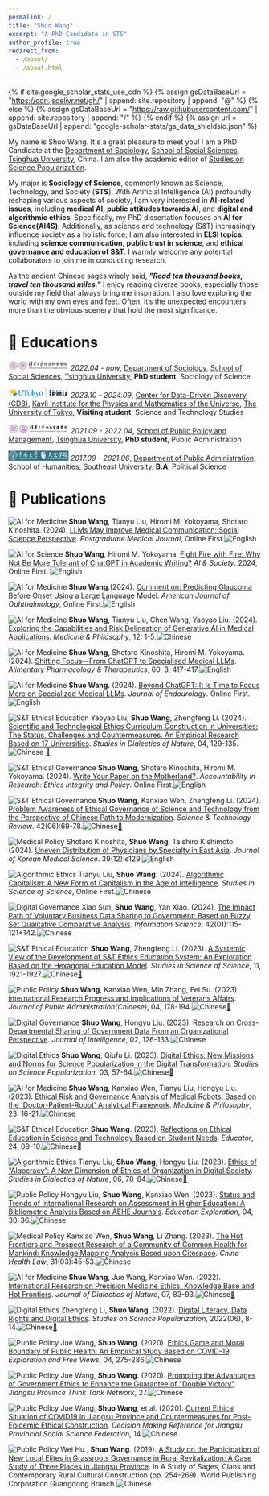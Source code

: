 ```yaml
---
permalink: /
title: "Shuo Wang"
excerpt: "A PhD Candidate in STS"
author_profile: true
redirect_from: 
  - /about/
  - /about.html
---
```


{% if site.google_scholar_stats_use_cdn %}
{% assign gsDataBaseUrl = "https://cdn.jsdelivr.net/gh/" | append: site.repository | append: "@" %}
{% else %}
{% assign gsDataBaseUrl = "https://raw.githubusercontent.com/" | append: site.repository | append: "/" %}
{% endif %}
{% assign url = gsDataBaseUrl | append: "google-scholar-stats/gs_data_shieldsio.json" %}

<span class='anchor' id='about-me'></span>

My name is Shuo Wang. It's a great pleasure to meet you! I am a PhD Candidate at the [Department of Sociology](https://www.soc.tsinghua.edu.cn/#), [School of Social Sciences](https://www.sss.tsinghua.edu.cn/), [Tsinghua University](https://www.tsinghua.edu.cn/), China. I am also the academic editor of [Studies on Science Popularization](https://kpyj.ijournals.cn/ch/index.aspx).

My major is **Sociology of Science**, commonly known as Science, Technology, and Society (**STS**). With Artificial Intelligence (AI) profoundly reshaping various aspects of society, I am very interested in **AI-related issues**, including **medical AI**, **public attitudes towards AI**, and **digital and algorithmic ethics**. Specifically, my PhD dissertation focuses on **AI for Science(AI4S)**. Additionally, as science and technology (S&T) increasingly influence society as a holistic force, I am also interested in **ELSI topics**, including **science communication**, **public trust in science**, and **ethical governance and education of S&T**. I warmly welcome any potential collaborators to join me in conducting research.

As the ancient Chinese sages wisely said, ***"Read ten thousand books, travel ten thousand miles."*** I enjoy reading diverse books, especially those outside my field that always bring me inspiration. I also love exploring the world with my own eyes and feet. Often, it’s the unexpected encounters more than the obvious scenery that hold the most significance.

<!--# 🔥 News
- *2022.02*: &nbsp;🎉🎉 Lorem ipsum dolor sit amet, consectetur adipiscing elit. Vivamus ornare aliquet ipsum, ac tempus justo dapibus sit amet. 
- *2022.02*: &nbsp;🎉🎉 Lorem ipsum dolor sit amet, consectetur adipiscing elit. Vivamus ornare aliquet ipsum, ac tempus justo dapibus sit amet. -->

# 📖 Educations
<img src="/images/sss.jpg" alt="ByteDance" width="120" height="20"/> *2022.04 - now*, [Department of Sociology](https://www.soc.tsinghua.edu.cn/#), [School of Social Sciences](https://www.sss.tsinghua.edu.cn/), [Tsinghua University](https://www.tsinghua.edu.cn/en/), **PhD student**, Sociology of Science

<img src="/images/ipmu.png" alt="ByteDance" width="120" height="20"/> *2023.10 - 2024.09*, [Center for Data-Driven Discovery (CD3)](https://cd3.ipmu.jp/), [Kavli Institute for the Physics and Mathematics of the Universe](https://www.ipmu.jp/ja), [The University of Tokyo](https://www.u-tokyo.ac.jp/en/), **Visiting student**, Science and Technology Studies

<img src="/images/sppm.png" alt="ByteDance" width="120" height="20"/> *2021.09 - 2022.04*, [School of Public Policy and Management](https://www.sppm.tsinghua.edu.cn/), [Tsinghua University](https://www.tsinghua.edu.cn/en/), **PhD student**, Public Administration

<img src="/images/hum.png" alt="ByteDance" width="120" height="20"/> *2017.09 - 2021.06*, [Department of Public Administration, School of Humanities](https://rwxy.seu.edu.cn/main.htm), [Southeast University](https://www.seu.edu.cn/english/main.htm), **B.A**, Political Science

# 📝 Publications 
![AI for Medicine](https://img.shields.io/badge/AI%20for%20Medicine-brightgreen)
**Shuo Wang**, Tianyu Liu, Hiromi M. Yokoyama, Shotaro Kinoshita. (2024). [LLMs May Improve Medical Communication: Social Science Perspective](https://doi.org/10.1093/postmj/qgae101). *Postgraduate Medical Journal*, Online First.![English](https://img.shields.io/badge/English-blue)

![AI for Science](https://img.shields.io/badge/AI%20for%20Science-brightgreen)
**Shuo Wang**, Hiromi M. Yokoyama. [Fight Fire with Fire: Why Not Be More Tolerant of ChatGPT in Academic Writing?](https://link.springer.com/article/10.1007/s00146-024-02025-8#article-info) *AI & Society*. 2024, Online First. ![English](https://img.shields.io/badge/English-blue)

![AI for Medicine](https://img.shields.io/badge/AI%20for%20Medicine-brightgreen)
**Shuo Wang**.(2024). [Comment on: Predicting Glaucoma Before Onset Using a Large Language Model](https://doi.org/10.1016/j.ajo.2024.06.035). *American Journal of Ophthalmology*, Online First.![English](https://img.shields.io/badge/English-blue)

![AI for Medicine](https://img.shields.io/badge/AI%20for%20Medicine-brightgreen)
**Shuo Wang**, Tianyu Liu, Chen Wang, Yaoyao Liu. (2024). [Exploring the Capabilities and Risk Delineation of Generative AI in Medical Applications](https://yizhe.dmu.edu.cn/article/doi/10.12014/j.issn.1002-0772.2024.12.01). *Medicine & Philosophy*, 12: 1-5.![Chinese](https://img.shields.io/badge/Chinese-red)

![AI for Medicine](https://img.shields.io/badge/AI%20for%20Medicine-brightgreen)
**Shuo Wang**, Shotaro Kinoshita, Hiromi M. Yokoyama. (2024). [Shifting Focus—From ChatGPT to Specialised Medical LLMs](https://onlinelibrary.wiley.com/doi/full/10.1111/apt.18121). *Alimentary Pharmacology & Therapeutics*, 60, 3, 417-417.![English](https://img.shields.io/badge/English-blue)

![AI for Medicine](https://img.shields.io/badge/AI%20for%20Medicine-brightgreen)
**Shuo Wang**. (2024). [Beyond ChatGPT: It Is Time to Focus More on Specialized Medical LLMs](https://www.liebertpub.com/doi/10.1089/end.2024.0374). *Journal of Endourology*. Online First.![English](https://img.shields.io/badge/English-blue)

![S&T Ethical Education](https://img.shields.io/badge/S%26T%20Ethical%20Education-brightgreen)
Yaoyao Liu, **Shuo Wang**, Zhengfeng Li. (2024). [Scientific and Technological Ethics Curriculum Construction in Universities: The Status, Challenges and Countermeasures. An Empirical Research Based on 17 Universities](https://cnki.net/KCMS/detail/detail.aspx?dbcode=CJFD&dbname=CJFDAUTO&filename=ZRBZ202404021&uniplatform=OVERSEA&v=GY4MfqbGDMwiJweAewwEaxpOCrPPgjez25ZzrUpx31DjDOk2DJ_SbmtDzIUey3fM). *Studies in Dialectics of Nature*, 04, 129-135.![Chinese](https://img.shields.io/badge/Chinese-red) [📰](https://mp.weixin.qq.com/s/p1NPxTpLUR_R79IF5LALPg)

![S&T Ethical Governance](https://img.shields.io/badge/S%26T%20Ethical%20Governance-brightgreen)
**Shuo Wang**, Shotaro Kinoshita, Hiromi M. Yokoyama. (2024). [Write Your Paper on the Motherland?](https://doi.org/10.1080/08989621.2024.2347398). *Accountability in Research: Ethics Integrity and Policy*. Online First.![English](https://img.shields.io/badge/English-blue)

![S&T Ethical Governance](https://img.shields.io/badge/S%26T%20Ethical%20Governance-brightgreen)
**Shuo Wang**, Kanxiao Wen, Zhengfeng Li. (2024). [Problem Awareness of Ethical Governance of Science and Technology from the Perspective of Chinese Path to Modernization](https://cnki.net/KCMS/detail/detail.aspx?dbcode=CJFD&dbname=CJFDAUTO&filename=KJDB202406009&uniplatform=OVERSEA&v=4Yvzc3W0GxuBoD2f6lddgutedjDLdxeNlnkgypUI_q0k0rgMjl_tTm6sQXdc5syq). *Science & Technology Review*. 42(06):69-78.![Chinese](https://img.shields.io/badge/Chinese-red)[📰](https://mp.weixin.qq.com/s/Ki8UYmiGcL93hCUObhf0Rg)

![Medical Policy](https://img.shields.io/badge/Medical%20Policy-brightgreen)
Shotaro Kinoshita, **Shuo Wang**, Taishiro Kishimoto. (2024). [Uneven Distribution of Physicians by Specialty in East Asia](https://jkms.org/DOIx.php?id=10.3346/jkms.2024.39.e129). *Journal of Korean Medical Science*. 39(12):e129.![English](https://img.shields.io/badge/English-blue)

![Algorithmic Ethics](https://img.shields.io/badge/Algorithmic%20Ethics-brightgreen)
Tianyu Liu, **Shuo Wang**. (2024). [Algorithmic Capitalism: A New Form of Capitalism in the Age of Intelligence](https://cnki.net/KCMS/detail/detail.aspx?dbcode=CAPJ&dbname=CAPJLASTDAY&filename=KXYJ20240306004&uniplatform=OVERSEA&v=208W2YPOeqaa_LEksnP5KFtSxUScQX2JAb2J9hiAnxChTLpdzz6zA_36_Zv6bSrZ). *Studies in Science of Science*, Online First.![Chinese](https://img.shields.io/badge/Chinese-red)

![Digital Governance](https://img.shields.io/badge/Digital%20Governance-brightgreen)
Xiao Sun, **Shuo Wang**, Yan Xiao. (2024). [The Impact Path of Voluntary Business Data Sharing to Government: Based on Fuzzy Set Qualitative Comparative Analysis](https://cnki.net/KCMS/detail/detail.aspx?dbcode=CJFD&dbname=CJFDAUTO&filename=QBKX202401014&uniplatform=OVERSEA&v=or1wNpxgpPHH70ZzhV-u6LkZ4MKstVsBouyovpn-IdDLa3oC1B0cpQGV4Cac9V38). *Information Science*, 42(01):115-121+142.![Chinese](https://img.shields.io/badge/Chinese-red)

![S&T Ethical Education](https://img.shields.io/badge/S%26T%20Ethical%20Education-brightgreen)
**Shuo Wang**, Zhengfeng Li. (2023). [A Systemic View of the Development of S&T Ethics Education System: An Exploration Based on the Hexagonal Education Model](https://cnki.net/KCMS/detail/detail.aspx?dbcode=CJFD&dbname=CJFDAUTO&filename=KXYJ202311001&uniplatform=OVERSEA&v=NJR5ifoDEnVGLK0rlTnXbbOQwThPfmrelL09xR0ku2rS0Oz_1opuGJvQSagp3Kxh). *Studies in Science of Science*, 11, 1921-1927.![Chinese](https://img.shields.io/badge/Chinese-red)[📰](https://mp.weixin.qq.com/s/AMI2CmGfC5jxPAK2MxTgeg)

![Public Policy](https://img.shields.io/badge/Public%20Policy-brightgreen)
**Shuo Wang**, Kanxiao Wen, Min Zhang, Fei Su. (2023). [International Research Progress and Implications of Veterans Affairs](https://oversea.cnki.net/KCMS/detail/detail.aspx?dbcode=CJFD&dbname=CJFDAUTO&filename=GGXZ202304011&uniplatform=OVERSEA&v=ly4knT-_89RGJ7F0Byx8JIJOedJRfpBaYS_kcgLHFfsAXUN1UoY0X6NqhuGyVyp4). *Journal of Public Administration(Chinese)*, 04, 178-194.![Chinese](https://img.shields.io/badge/Chinese-red)[📰](https://mp.weixin.qq.com/s/txLbdE2qmm-3PJPWBA3pUA)

![Digital Governance](https://img.shields.io/badge/Digital%20Governance-brightgreen)
**Shuo Wang**, Hongyu Liu. (2023). [Research on Cross-Departmental Sharing of Government Data From an Organizational Perspective](https://www.cnki.net/KCMS/detail/detail.aspx?dbcode=CJFD&dbname=CJFDAUTO&filename=QBZZ202302019&uniplatform=OVERSEA&v=YAC9jqG6Ua3Pca62EdtIrq_AzOUZc9HNdEEOShtYCmrh6btAMqOE9bIaHxJL3k9E). *Journal of Intelligence*, 02, 126-133.![Chinese](https://img.shields.io/badge/Chinese-red)

![Digital Ethics](https://img.shields.io/badge/Digital%20Ethics-brightgreen)
**Shuo Wang**, Qiufu Li. (2023). [Digital Ethics: New Missions and Norms for Science Popularization in the Digital Transformation](https://kns.cnki.net/KCMS/detail/detail.aspx?dbcode=CJFD&dbname=CJFDAUTODAY&filename=KUYT202303007&uniplatform=OVERSEA&v=vOQ2bm23jeoK5rhVyJCuikWlqDxYTxKpCnfdl50pkmPgUa73iVXNGMVVJXWCpZT1). *Studies on Science Popularization*, 03, 57-64.![Chinese](https://img.shields.io/badge/Chinese-red)[📰](https://mp.weixin.qq.com/s/JX-kdlk9rqbaxkysRvflyg)

![AI for Medicine](https://img.shields.io/badge/AI%20for%20Medicine-brightgreen)
**Shuo Wang**, Kanxiao Wen, Tianyu Liu, Hongyu Liu. (2023). [Ethical Risk and Governance Analysis of Medical Robots: Based on the 'Doctor-Patient-Robot' Analytical Framework](https://yizhe.dmu.edu.cn/article/doi/10.12014/j.issn.1002-0772.2023.23.04?viewType=HTML). *Medicine & Philosophy*, 23: 16-21.![Chinese](https://img.shields.io/badge/Chinese-red)

![S&T Ethical Education](https://img.shields.io/badge/S%26T%20Ethical%20Education-brightgreen)
**Shuo Wang**. (2023). [Reflections on Ethical Education in Science and Technology Based on Student Needs](https://oversea.cnki.net/KCMS/detail/detail.aspx?dbcode=CJFD&dbname=CJFDAUTN&filename=JYJA202326004&uniplatform=OVERSEA&v=xCn5me6bJ6dOwmRHJM_nXV1VPI7zFOAayG9uI9bbB6KlmlA2iirY4rGg2y9Y68GQ). *Educator*, 24, 09-10.![Chinese](https://img.shields.io/badge/Chinese-red)[📰](https://mp.weixin.qq.com/s/1By4gQlfevZvuURutWxmNQ)

![Algorithmic Ethics](https://img.shields.io/badge/Algorithmic%20Ethics-brightgreen)
Tianyu Liu, **Shuo Wang**, Hongyu Liu. (2023). [Ethics of “Algocracy”: A New Dimension of Ethics of Organization in Digital Society](https://kns.cnki.net/KCMS/detail/detail.aspx?dbcode=CJFD&dbname=CJFDAUTODAY&filename=ZRBZ202306013&uniplatform=OVERSEA&v=nnsPi2CCv55cND0t1bWuNdmYt0ZQ9VhAsuq8VRQTQy2fuvkCwP980h0HD-uVMqdY). *Studies in Dialectics of Nature*, 06, 78-84.![Chinese](https://img.shields.io/badge/Chinese-red)[📰](https://mp.weixin.qq.com/s/HTMGlnW2vWSC1_N5XlVO9w)

![Public Policy](https://img.shields.io/badge/Public%20Policy-brightgreen)
Hongyu Liu, **Shuo Wang**, Kanxiao Wen. (2023). [Status and Trends of International Research on Assessment in Higher Education: A Bibliometric Analysis Based on AEHE Journals](https://cnki.net/KCMS/detail/detail.aspx?dbcode=CJFD&dbname=CJFDLASN2023&filename=SEEK202304007&uniplatform=OVERSEA&v=YqgrZ6iNZxYcpqMVEW4def8xPiITbGwM8QgCveewYymJxHiVma5iAiHZsnrAL80s). *Education Exploration*, 04, 30-36.![Chinese](https://img.shields.io/badge/Chinese-red)

![Medical Policy](https://img.shields.io/badge/Medical%20Policy-brightgreen)
Kanxiao Wen, **Shuo Wang**, Li Zhang. (2023). [The Hot Frontiers and Prospect Research of a Community of Common Health for Mankind: Knowledge Mapping Analysis Based upon Citespace](https://oversea.cnki.net/KCMS/detail/detail.aspx?dbcode=CJFD&dbname=CJFDLAST2023&filename=WSFZ202303009&uniplatform=OVERSEA&v=Vi3b9grzb0VQRwMVv8FYR2ADRQ5MyQ8yu9tM2dMaF_V5jacU1vcaOO9u93nI3L8G). *China Health Law*, 31(03):45-53.![Chinese](https://img.shields.io/badge/Chinese-red)

![AI for Medicine](https://img.shields.io/badge/AI%20for%20Medicine-brightgreen)
**Shuo Wang**, Jue Wang, Kanxiao Wen. (2022). [International Research on Precision Medicine Ethics: Knowledge Base and Hot Frontiers](https://oversea.cnki.net/KCMS/detail/detail.aspx?dbcode=CJFD&dbname=CJFDLAST2022&filename=ZRBT202207011&uniplatform=OVERSEA&v=_lUfc2Vu3xsDSrYub9sBXI9T7868fLegQ1u2hlrp2OM60fPSZWLwASaEMk9tapNh). *Journal of Dialectics of Nature*, 07, 83-93.![Chinese](https://img.shields.io/badge/Chinese-red)[📰](https://mp.weixin.qq.com/s/ml7RSrccz6jfrleU_TlsLg)

![Digital Ethics](https://img.shields.io/badge/Digital%20Ethics-brightgreen)
Zhengfeng Li, **Shuo Wang**. (2022). [Digital Literacy, Data Rights and Digital Ethics](https://kns.cnki.net/kcms/detail/detail.aspx?doi=10.19293/j.cnki.1673-8357.2022.06.002). *Studies on Science Popularization*, 2022(06), 8-14.![Chinese](https://img.shields.io/badge/Chinese-red)[📰](https://mp.weixin.qq.com/s/ULMwaqu4UcnKarzETw4tGA)

![Public Policy](https://img.shields.io/badge/Public%20Policy-brightgreen)
Jue Wang, **Shuo Wang**. (2020). [Ethics Game and Moral Boundary of Public Health: An Empirical Study Based on COVID-19](https://oversea.cnki.net/KCMS/detail/detail.aspx?dbcode=CJFD&dbname=CJFDLAST2020&filename=TSZM202004036&uniplatform=OVERSEA&v=8y9ypZv-jwqZeqagkzTnLA_d1ZbJB1IwNh7PpySt9FLn4dW_lL1N67c4UxauID1-). *Exploration and Free Views*, 04, 275-286.![Chinese](https://img.shields.io/badge/Chinese-red)

![Public Policy](https://img.shields.io/badge/Public%20Policy-brightgreen)
Jue Wang, **Shuo Wang**. (2020). [Promoting the Advantages of Government Ethics to Enhance the Guarantee of "Double Victory"](https://mdi.seu.edu.cn/2021/0323/c33170a365371/page.htm). *Jiangsu Province Think Tank Network*, 27.![Chinese](https://img.shields.io/badge/Chinese-red)

![Public Policy](https://img.shields.io/badge/Public%20Policy-brightgreen)
Jue Wang, **Shuo Wang**, et al. (2020). [Current Ethical Situation of COVID19 in Jiangsu Province and Countermeasures for Post-Epidemic Ethical Construction](https://mdi.seu.edu.cn/2021/0323/c33503a365370/page.htm). *Decision Making Reference for Jiangsu Provincial Social Science Federation*, 14.![Chinese](https://img.shields.io/badge/Chinese-red)

![Public Policy](https://img.shields.io/badge/Public%20Policy-brightgreen)
Wei Hu., **Shuo Wang**. (2019). [A Study on the Participation of New Local Elites in Grassroots Governance in Rural Revitalization: A Case Study of Three Places in Jiangsu Province](https://discover.lib.tsinghua.edu.cn/entrance/searchEntrance/resourceDetail?id=86THU_ALMA_CN51663462210003966&search_scope=default_scope&title=%E4%B9%A1%E8%B4%A4%E3%80%81%E5%AE%97%E6%97%8F%E4%B8%8E%E5%BD%93%E4%BB%A3%E4%B9%A1%E6%9D%91%E6%96%87%E5%8C%96%E5%BB%BA%E8%AE%BE%E7%A0%94%E7%A9%B6&version=&frbrgroupid=556767313&context=L&adaptor=Local%20Search%20Engine&query=any,contains,%E4%B9%A1%E8%B4%A4%E3%80%81%E5%AE%97%E6%97%8F%E4%B8%8E%E5%BD%93%E4%BB%A3%E4%B9%A1%E6%9D%91%E6%96%87%E5%8C%96%E5%BB%BA%E8%AE%BE%E7%A0%94%E7%A9%B6&isFrbr=true). In A Study of Sages, Clans and Contemporary Rural Cultural Construction (pp. 254-269). World Publishing Corporation Guangdong Branch.![Chinese](https://img.shields.io/badge/Chinese-red)

<!--# 🎖 Honors and Awards
- *2021.10* Lorem ipsum dolor sit amet, consectetur adipiscing elit. Vivamus ornare aliquet ipsum, ac tempus justo dapibus sit amet. 
- *2021.09* Lorem ipsum dolor sit amet, consectetur adipiscing elit. Vivamus ornare aliquet ipsum, ac tempus justo dapibus sit amet. 

# 💬 Invited Talks
- *2021.06*, Lorem ipsum dolor sit amet, consectetur adipiscing elit. Vivamus ornare aliquet ipsum, ac tempus justo dapibus sit amet. 
- *2021.03*, Lorem ipsum dolor sit amet, consectetur adipiscing elit. Vivamus ornare aliquet ipsum, ac tempus justo dapibus sit amet.  \| [\[video\]](https://github.com/)

# 💻 Internships
- *2019.05 - 2020.02*, [Lorem](https://github.com/), China. -->
